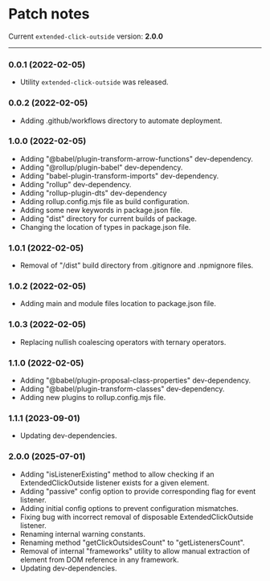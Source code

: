 # Patch notes

Current `extended-click-outside` version: **2.0.0**

***

### 0.0.1 (2022-02-05)

* Utility `extended-click-outside` was released.

### 0.0.2 (2022-02-05)

* Adding .github/workflows directory to automate deployment.

### 1.0.0 (2022-02-05)

* Adding "@babel/plugin-transform-arrow-functions" dev-dependency.
* Adding "@rollup/plugin-babel" dev-dependency.
* Adding "babel-plugin-transform-imports" dev-dependency.
* Adding "rollup" dev-dependency.
* Adding "rollup-plugin-dts" dev-dependency
* Adding rollup.config.mjs file as build configuration.
* Adding some new keywords in package.json file.
* Adding "dist" directory for current builds of package.
* Сhanging the location of types in package.json file.

### 1.0.1 (2022-02-05)

* Removal of "/dist" build directory from .gitignore and .npmignore files.

### 1.0.2 (2022-02-05)

* Adding main and module files location to package.json file.

### 1.0.3 (2022-02-05)

* Replacing nullish coalescing operators with ternary operators.

### 1.1.0 (2022-02-05)

* Adding "@babel/plugin-proposal-class-properties" dev-dependency.
* Adding "@babel/plugin-transform-classes" dev-dependency.
* Adding new plugins to rollup.config.mjs file.

### 1.1.1 (2023-09-01)

* Updating dev-dependencies.

### 2.0.0 (2025-07-01)

* Adding "isListenerExisting" method to allow checking if an ExtendedClickOutside listener exists for a given element.
* Adding "passive" config option to provide corresponding flag for event listener.
* Adding initial config options to prevent configuration mismatches.
* Fixing bug with incorrect removal of disposable ExtendedClickOutside listener.
* Renaming internal warning constants.
* Renaming method "getClickOutsidesCount" to "getListenersCount".
* Removal of internal "frameworks" utility to allow manual extraction of element from DOM reference in any framework.
* Updating dev-dependencies.